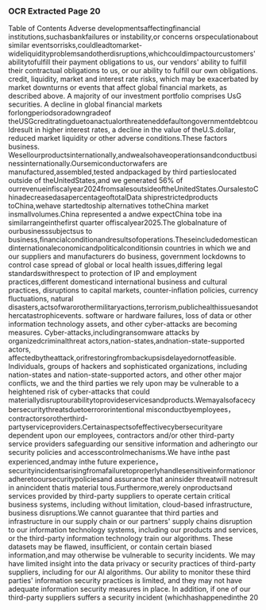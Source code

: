 ### OCR Extracted Page 20

Table of Contents
Adverse developmentsaffectingfinancial institutions,suchasbankfailures or instability,or concerns orspeculationabout similar
eventsorrisks,couldleadtomarket-wideliquidityproblemsandotherdisruptions,whichcouldimpactourcustomers'abilitytofulfill
their payment obligations to us, our vendors' ability to fulfill their contractual obligations to us, or our ability to fulfill our own
obligations.
credit, liquidity, market and interest rate risks, which may be exacerbated by market downturns or events that affect global financial
markets, as described above. A majority of our investment portfolio comprises UsG securities. A decline in global financial markets
forlongperiodsoradowngradeof theUSGcreditratingduetoanactualorthreateneddefaultongovernmentdebtcouldresult in
higher interest rates, a decline in the value of theU.S.dollar, reduced market liquidity or other adverse conditions.These factors
business.
Wesellourproductsinternationally,andwealsohaveoperationsandconductbusinessinternationally.Oursemiconductorwafers
are manufactured,assembled,tested andpackaged by third partieslocated outside of theUnitedStates,and we generated 56% of
ourrevenueinfiscalyear2024fromsalesoutsideoftheUnitedStates.OursalestoChinadecreasedasapercentageoftotalData
shiprestrictedproducts toChina,wehave startedtoship alternatives totheChina market insmallvolumes.China represented a
andwe expectChina tobe ina similarrangeinthefirst quarter offiscalyear2025.The globalnature of ourbusinesssubjectsus to
business,financialconditionandresultsofoperations.Theseincludedomesticandinternationaleconomicandpoliticalconditionsin
countries in which we and our suppliers and manufacturers do business, government lockdowns to control case spread of global or
local health issues,differing legal standardswithrespect to protection of IP and employment practices,different domesticand
international business and cultural practices, disruptions to capital markets, counter-inflation policies, currency fluctuations, natural
disasters,actsofwarorothermilitaryactions,terrorism,publichealthissuesandothercatastrophicevents.
software or hardware failures, loss of data or other information technology assets, and other cyber-attacks are becoming
measures.
Cyber-attacks,includingransomware attacks by organizedcriminalthreat actors,nation-states,andnation-state-supported actors,
affectedbytheattack,orifrestoringfrombackupsisdelayedornotfeasible.
Individuals, groups of hackers and sophisticated organizations, including nation-states and nation-state-supported actors, and other
other major conflicts, we and the third parties we rely upon may be vulnerable to a heightened risk of cyber-attacks that could
materiallydisruptourabilitytoprovideservicesandproducts.Wemayalsofacecybersecuritythreatsduetoerrororintentional
misconductbyemployees，contractorsorotherthird-partyserviceproviders.Certainaspectsofeffectivecybersecurityare
dependent upon our employees, contractors and/or other third-party service providers safeguarding our sensitive information and
adheringto our security policies and accesscontrolmechanisms.We have inthe past experienced,andmay inthe future
experience，securityincidentsarisingfromafailuretoproperlyhandlesensitiveinformationoradheretooursecuritypoliciesand
assurance that aninsider threatwill notresult in anincident thatis material tous.Furthermore,werely onproductsand services
provided by third-party suppliers to operate certain critical business systems, including without limitation, cloud-based infrastructure,
business disruptions.We cannot guarantee that third parties and infrastructure in our supply chain or our partners' supply chains
disruption to our information technology systems, including our products and services, or the third-party information technology
train our algorithms. These datasets may be flawed, insufficient, or contain certain biased information,and may otherwise be
vulnerable to security incidents. We may have limited insight into the data privacy or security practices of third-party suppliers,
including for our Al algorithms. Our ability to monitor these third parties' information security practices is limited, and they may not
have adequate information security measures in place. In addition, if one of our third-party suppliers suffers a security incident
(whichhashappenedinthe
20